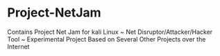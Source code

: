 # Project-NetJam
Contains Project Net Jam for kali Linux ~ Net Disruptor/Attacker/Hacker Tool ~ Experimental Project Based on Several Other Projects over the Internet
